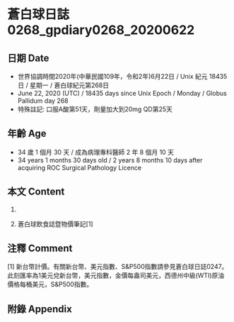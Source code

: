 [_metadata_:encoding]: - "utf-8"
[_metadata_:language]: - "zh-Hant-TW"
[_metadata_:fileformat]: - "markdown"
[_metadata_:MIME_type]: - "text/plain"
[_metadata_:markdown_version]: - "commonmark version 0.29"
[_metadata_:markdown_spec]: - "https://spec.commonmark.org/0.29/"

# 蒼白球日誌0268_gpdiary0268_20200622 #

## 日期 Date ##

* 世界協調時間2020年(中華民國109年，令和2年)6月22日 / Unix 紀元 18435 日 / 星期一 / 蒼白球紀元第268日
* June 22, 2020 (UTC) / 18435 days since Unix Epoch / Monday / Globus Pallidum day 268
* 特殊註記: 口服A酸第51天，劑量加大到20mg QD第25天

## 年齡 Age ##

* 34 歲 1 個月 30 天 / 成為病理專科醫師 2 年 8 個月 10 天
* 34 years 1 months 30 days old / 2 years 8 months 10 days after acquiring ROC Surgical Pathology Licence

## 本文 Content ##

1. 

    
2. 蒼白球飲食誌暨物價筆記[1]

    

## 注釋 Comment ##

[1] 新台幣計價。有關新台幣、美元指數、S&P500指數請參見蒼白球日誌0247。此刻匯率為1美元兌新台幣，美元指數，金價每盎司美元，西德州中級(WTI)原油價格每桶美元，S&P500指數。



## 附錄 Appendix ##

